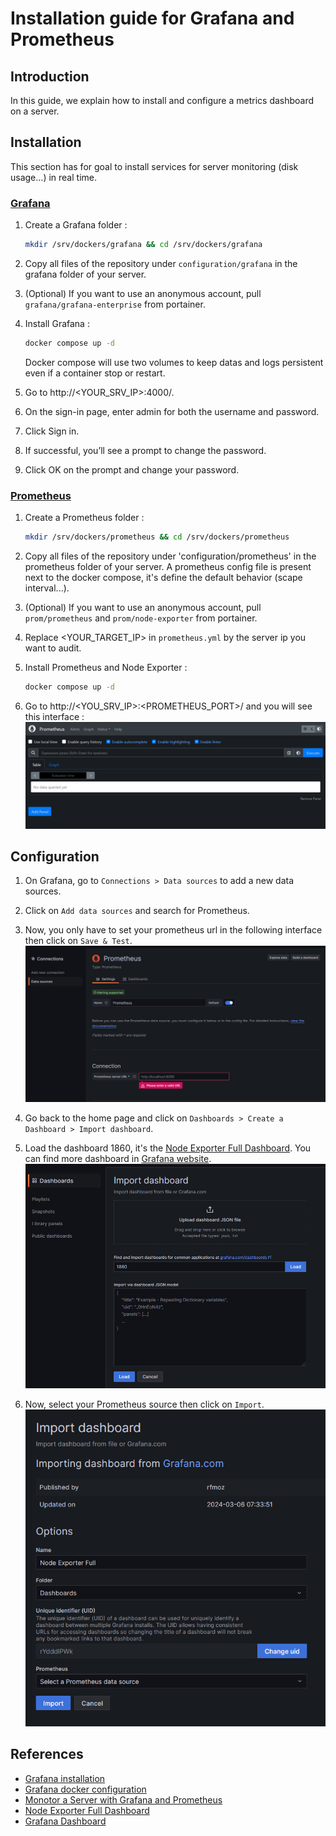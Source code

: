 # Installation guide for Grafana and Prometheus

## Introduction

In this guide, we explain how to install and configure a metrics dashboard on a server.

## Installation

This section has for goal to install services for server monitoring (disk usage...) in real time.

### [Grafana](https://grafana.com/docs/grafana/latest/setup-grafana/installation/docker/)

1. Create a Grafana folder :

   ```bash
   mkdir /srv/dockers/grafana && cd /srv/dockers/grafana
   ```

2. Copy all files of the repository under `configuration/grafana` in the grafana folder of your server.

3. (Optional) If you want to use an anonymous account, pull `grafana/grafana-enterprise` from portainer.

4. Install Grafana :

   ```bash
   docker compose up -d
   ```

   Docker compose will use two volumes to keep datas and logs persistent even if a container stop or restart.

5. Go to http://<YOUR_SRV_IP>:4000/.

6. On the sign-in page, enter admin for both the username and password.

7. Click Sign in.

8. If successful, you’ll see a prompt to change the password.

9. Click OK on the prompt and change your password.

### [Prometheus](https://grafana.com/docs/grafana-cloud/send-data/metrics/metrics-prometheus/prometheus-config-examples/docker-compose-linux/)

1. Create a Prometheus folder :

   ```bash
   mkdir /srv/dockers/prometheus && cd /srv/dockers/prometheus
   ```

2. Copy all files of the repository under 'configuration/prometheus' in the prometheus folder of your server. A prometheus config file is present next to the docker compose, it's define the default behavior (scape interval...).

3. (Optional) If you want to use an anonymous account, pull `prom/prometheus` and `prom/node-exporter` from portainer.

4. Replace <YOUR_TARGET_IP> in `prometheus.yml` by the server ip you want to audit.

5. Install Prometheus and Node Exporter :

   ```bash
   docker compose up -d
   ```

6. Go to http://<YOU_SRV_IP>:<PROMETHEUS_PORT>/ and you will see this interface :
   ![Prometheus interface](assets/prometheus/0-prometheus-interface.PNG)

## Configuration

1. On Grafana, go to `Connections > Data sources` to add a new data sources.
 
2. Click on `Add data sources` and search for Prometheus.

3. Now, you only have to set your prometheus url in the following interface then click on `Save & Test`.
   ![Prometheus data source configuration](assets/grafana/0-add-prometheus-source.PNG)

4. Go back to the home page and click on `Dashboards > Create a Dashboard > Import dashboard`.

5. Load the dashboard 1860, it's the [Node Exporter Full Dashboard](https://grafana.com/grafana/dashboards/1860-node-exporter-full/).
   You can find more dashboard in [Grafana website](https://grafana.com/grafana/dashboards/).
   ![Prometheus data source configuration](assets/grafana/1-add-prometheus-dashboard.PNG)

6. Now, select your Prometheus source then click on `Import`.
   ![Add Prometheus data source in a Grafana dashboard](assets/grafana/2-add-prometheus-source-in-dashboard.PNG)

## References

- [Grafana installation](https://grafana.com/docs/grafana/latest/setup-grafana/installation/docker/)
- [Grafana docker configuration](https://grafana.com/docs/grafana/latest/setup-grafana/configure-docker/)
- [Monotor a Server with Grafana and Prometheus](https://grafana.com/docs/grafana-cloud/send-data/metrics/metrics-prometheus/prometheus-config-examples/docker-compose-linux/)
- [Node Exporter Full Dashboard](https://grafana.com/grafana/dashboards/1860-node-exporter-full/)
- [Grafana Dashboard](https://grafana.com/grafana/dashboards/)